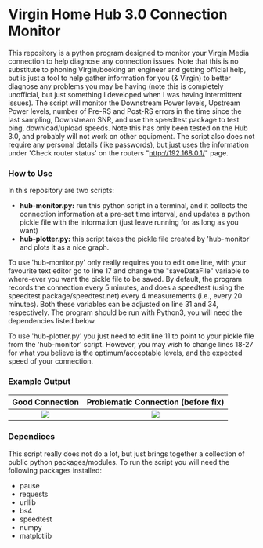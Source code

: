 # Virgin Home Hub 3.0 Connection Monitor 

This repository is a python program designed to monitor your Virgin Media connection to help diagnose any connection issues. Note that this is no substitute to phoning Virgin/booking an engineer and getting official help, but is just a tool to help gather information for you (& Virgin) to better diagnose any problems you may be having (note this is completely unofficial, but just something I developed when I was having intermittent issues). The script will monitor the Downstream Power levels, Upstream Power levels, number of Pre-RS and Post-RS errors in the time since the last sampling, Downstream SNR, and use the speedtest package to test ping, download/upload speeds. Note this has only been tested on the Hub 3.0, and probably will not work on other equipment. The script also does not require any personal details (like passwords), but just uses the information under 'Check router status' on the routers "http://192.168.0.1/" page.

### How to Use

In this repository are two scripts:
- **hub-monitor.py:** run this python script in a terminal, and it collects the connection information at a pre-set time interval, and updates a python pickle file with the information (just leave running for as long as you want)
- **hub-plotter.py:** this script takes the pickle file created by 'hub-monitor' and plots it as a nice graph.

To use 'hub-monitor.py' only really requires you to edit one line, with your favourite text editor go to line 17 and change the "saveDataFile" variable to where-ever you want the pickle file to be saved. By default, the program records the connection every 5 minutes, and does a speedtest (using the speedtest package/speedtest.net) every 4 measurements (i.e., every 20 minutes). Both these variables can be adjusted on line 31 and 34, respectively. The program should be run with Python3, you will need the dependencies listed below.

To use 'hub-plotter.py' you just need to edit line 11 to point to your pickle file from the 'hub-monitor' script. However, you may wish to change lines 18-27 for what you believe is the optimum/acceptable levels, and the expected speed of your connection.

### Example Output
Good Connection                     |  Problematic Connection (before fix)
:----------------------------------:|:----------------------------------:
![](https://github.com/mwls/HomeHubMonitorer/blob/master/good3.png) |  ![](https://github.com/mwls/HomeHubMonitorer/blob/master/problemConnection.png)

### Dependices 

This script really does not do a lot, but just brings together a collection of public python packages/modules. To run the script you will need the following packages installed:
- pause
- requests
- urllib
- bs4
- speedtest
- numpy
- matplotlib
